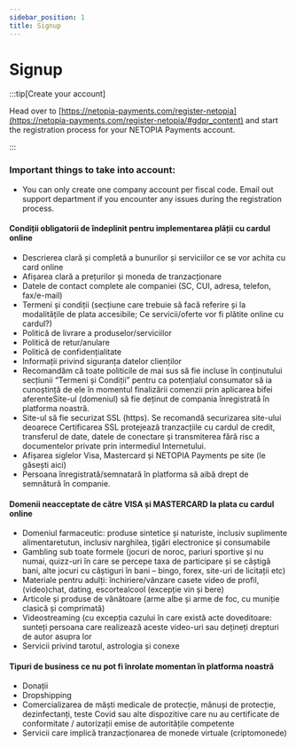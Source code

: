 ```yaml
---
sidebar_position: 1
title: Signup
---
```


# Signup

:::tip[Create your account]

Head over to [https://netopia-payments.com/register-netopia](https://netopia-payments.com/register-netopia/#gdpr_content) and start the registration process for your NETOPIA Payments account.

:::

### Important things to take into account:

- You can only create one company account per fiscal code. Email out support department if you encounter any issues during the registration process.


#### Condiții obligatorii de îndeplinit pentru implementarea plății cu cardul online

- Descrierea clară și completă a bunurilor și serviciilor ce se vor achita cu card online
- Afișarea clară a prețurilor și moneda de tranzacționare
- Datele de contact complete ale companiei (SC, CUI, adresa, telefon, fax/e-mail)
- Termeni și condiții (secțiune care trebuie să facă referire și la modalitățile de plata accesibile; Ce servicii/oferte vor fi plătite online cu cardul?)
- Politică de livrare a produselor/serviciilor
- Politică de retur/anulare
- Politică de confidențialitate
- Informații privind siguranța datelor clienților
- Recomandăm că toate politicile de mai sus să fie incluse în conținutului secțiunii “Termeni și Condiții” pentru ca potențialul consumator să ia cunoștință de ele în momentul finalizării comenzii prin aplicarea bifei aferenteSite-ul (domeniul) să fie deținut de compania înregistrată în platforma noastră. 
- Site-ul  să fie securizat SSL (https).  Se recomandă securizarea site-ului deoarece Certificarea SSL protejează tranzacțiile cu cardul de credit, transferul de date,  datele de conectare și transmiterea fără risc a documentelor private prin intermediul Internetului.
- Afișarea siglelor Visa, Mastercard și NETOPIA Payments pe site (le găsești aici)
- Persoana înregistrată/semnatară în platforma să aibă drept de semnătură în companie.


#### Domenii neacceptate de către VISA și MASTERCARD la plata cu cardul online

- Domeniul farmaceutic: produse sintetice și naturiste, inclusiv suplimente alimentaretutun, inclusiv narghilea, țigări electronice și consumabile
- Gambling sub toate formele (jocuri de noroc, pariuri sportive și nu numai, quizz-uri în care se percepe taxa de participare și se câștigă bani, alte jocuri cu câștiguri în bani – bingo, forex, site-uri de licitații etc)
- Materiale pentru adulți: închiriere/vânzare casete video de profil, (video)chat, dating, escortealcool (excepție vin și bere)
- Articole și produse de vânătoare (arme albe și arme de foc, cu muniție clasică și comprimată)
- Videostreaming (cu excepția cazului în care există acte doveditoare: sunteți persoana care realizează aceste video-uri sau dețineți drepturi de autor asupra lor
- Servicii privind tarotul, astrologia și conexe


#### Tipuri de business ce nu pot fi înrolate momentan în platforma noastră

- Donații
- Dropshipping
- Comercializarea de măști medicale de protecție, mănuși de protecție, dezinfectanți, teste Covid sau alte dispozitive care nu au certificate de conformitate / autorizații emise de autoritățile competente
- Servicii care implică tranzacționarea de monede virtuale (criptomonede)
